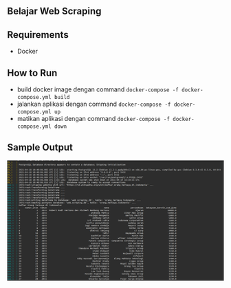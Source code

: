 ## Belajar Web Scraping

## Requirements
- Docker

## How to Run
- build docker image dengan command `docker-compose -f docker-compose.yml build`
- jalankan aplikasi dengan command `docker-compose -f docker-compose.yml up`
- matikan aplikasi dengan command `docker-compose -f docker-compose.yml down`

## Sample Output
![Sample Output](./images/output.png)